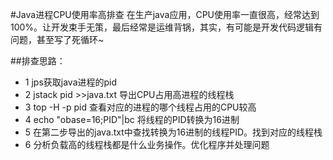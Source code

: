 #Java进程CPU使用率高排查
	在生产java应用，CPU使用率一直很高，经常达到100%。让开发束手无策，最后经常是运维背锅，其实，有可能是开发代码逻辑有问题，甚至写了死循环~

##排查思路：
- 1 jps获取java进程的pid
- 2 jstack pid >>java.txt 导出CPU占用高进程的线程栈
- 3 top -H -p pid 查看对应的进程的哪个线程占用的CPU较高
- 4 echo "obase=16;PID"|bc  将线程的PID转换为16进制
- 5 在第二步导出的java.txt中查找转换为16进制的线程PID。找到对应的线程栈
- 6 分析负载高的线程栈都是什么业务操作。优化程序并处理问题